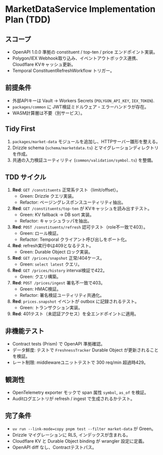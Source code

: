 ﻿# MarketDataService Implementation Plan (TDD)

## スコープ
- OpenAPI 1.0.0 準拠の constituent / top-ten / price エンドポイント実装。
- Polygon/IEX Webhook取り込み、イベントアウトボックス連携、Cloudflare KVキャッシュ更新。
- Temporal ConstituentRefreshWorkflow トリガー。

## 前提条件
- 外部APIキーは Vault → Workers Secrets (`POLYGON_API_KEY`, `IEX_TOKEN`).
- `packages/common` に JWT検証ミドルウェア・エラーハンドラが存在。
- WASM計算層は不要（別サービス）。

## Tidy First
1. `packages/market-data` モジュールを追加し、HTTPサーバー雛形を整える。
2. Drizzle schema (`schema/marketdata.ts`) とマイグレーションディレクトリを作成。
3. 共通の入力検証ユーティリティ (`common/validation/symbol.ts`) を整備。

## TDD サイクル
1. **Red**: `GET /constituents` 正常系テスト（limit/offset）。
   - Green: Drizzle クエリ実装。
   - Refactor: ページングレスポンスユーティリティ抽出。
2. **Red**: `GET /constituents/top-ten` が KVキャッシュを読み出すテスト。
   - Green: KV fallback → DB sort 実装。
   - Refactor: キャッシュラッパを抽出。
3. **Red**: `POST /constituents/refresh` 認可テスト（role不一致で403）。
   - Green: ロール検証。
   - Refactor: Temporal クライアント呼び出しをポート化。
4. **Red**: refresh実行中は409となるテスト。
   - Green: Durable Object ロック実装。
5. **Red**: `GET /prices/snapshot` 正常/404ケース。
   - Green: `select latest` クエリ。
6. **Red**: `GET /prices/history` interval検証で422。
   - Green: クエリ構築。
7. **Red**: `POST /prices/ingest` 署名不一致で403。
   - Green: HMAC検証。
   - Refactor: 署名検証ユーティリティ共通化。
8. **Red**: `prices.snapshot` イベントが outbox に記録されるテスト。
   - Green: トランザクション実装。
9. **Red**: 401テスト（未認証アクセス）を全エンドポイントに適用。

## 非機能テスト
- Contract tests (Prism) で OpenAPI 準拠確認。
- データ鮮度: テストで `FreshnessTracker` Durable Object が更新されることを検証。
- レート制限: middlewareユニットテストで 300 req/min 超過時429。

## 観測性
- OpenTelemetry exporter モックで span 属性 `symbol`, `as_of` を検証。
- Auditログエントリが refresh / ingest で生成されるかテスト。

## 完了条件
- `uv run --link-mode=copy pnpm test --filter market-data` が Green。
- Drizzle マイグレーションに RLS, インデックスが含まれる。
- Cloudflare KV と Durable Object binding が wrangler 設定に定義。
- OpenAPI diff なし、Contractテストパス。
